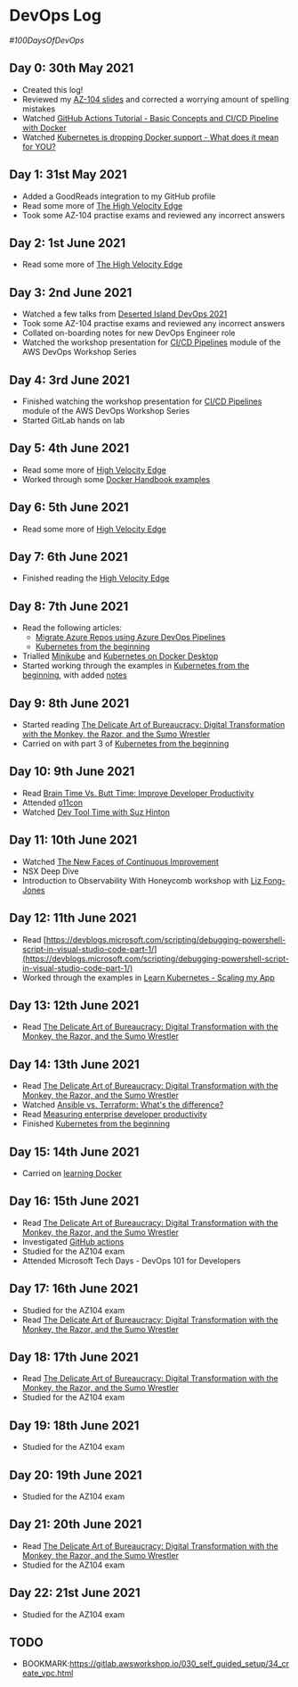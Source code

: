 # DevOps Log

*#100DaysOfDevOps*

## Day 0: 30th May 2021

- Created this log!
- Reviewed my [AZ-104 slides](https://richard-sistern.github.io/azure/certification/az-104/slides.html) and corrected a worrying amount of spelling mistakes
- Watched [GitHub Actions Tutorial - Basic Concepts and CI/CD Pipeline with Docker](https://www.youtube.com/watch?v=R8_veQiYBjI)
- Watched [Kubernetes is dropping Docker support - What does it mean for YOU?](https://www.youtube.com/watch?v=7KUdmFyefSA)

## Day 1: 31st May 2021

- Added a GoodReads integration to my GitHub profile
- Read some more of [The High Velocity Edge](https://www.goodreads.com/review/show/4032234298?utm_medium=api&utm_source=rss)
- Took some AZ-104 practise exams and reviewed any incorrect answers

## Day 2: 1st June 2021

- Read some more of [The High Velocity Edge](https://www.goodreads.com/review/show/4032234298?utm_medium=api&utm_source=rss)

## Day 3: 2nd June 2021

- Watched a few talks from [Deserted Island DevOps 2021](https://desertedisland.club/)
- Took some AZ-104 practise exams and reviewed any incorrect answers
- Collated on-boarding notes for new DevOps Engineer role
- Watched the workshop presentation for [CI/CD Pipelines](https://pages.awscloud.com/awsmp-wsm-dev-workshop-series-module2-cicd-pipelines-ty.html) module of the AWS DevOps Workshop Series

## Day 4: 3rd June 2021

- Finished watching the workshop presentation for [CI/CD Pipelines](https://pages.awscloud.com/awsmp-wsm-dev-workshop-series-module2-cicd-pipelines-ty.html) module of the AWS DevOps Workshop Series
- Started GitLab hands on lab

## Day 5: 4th June 2021

- Read some more of [High Velocity Edge](https://www.goodreads.com/review/show/4032234298?utm_medium=api&utm_source=rss) 
- Worked through some [Docker Handbook examples](https://github.com/richard-sistern/docker/blob/main/fcc-handbook/NOTES.md)

## Day 6: 5th June 2021

- Read some more of [High Velocity Edge](https://www.goodreads.com/review/show/4032234298?utm_medium=api&utm_source=rss) 

## Day 7: 6th June 2021

- Finished reading the [High Velocity Edge](https://www.goodreads.com/review/show/4032234298?utm_medium=api&utm_source=rss) 

## Day 8: 7th June 2021

- Read the following articles:
  - [Migrate Azure Repos using Azure DevOps Pipelines](https://dev.to/ghostinthewire5/migrate-azure-repos-using-azure-devops-pipelines-26bo)
  - [Kubernetes from the beginning](https://dev.to/softchris/series/1067)
- Trialled [Minikube](https://minikube.sigs.k8s.io/) and [Kubernetes on Docker Desktop](https://www.docker.com/products/kubernetes)
- Started working through the examples in [Kubernetes from the beginning](https://dev.to/softchris/series/1067), with added [notes](https://github.com/richard-sistern/kubernetes)

## Day 9: 8th June 2021

- Started reading [The Delicate Art of Bureaucracy: Digital Transformation with the Monkey, the Razor, and the Sumo Wrestler](https://www.goodreads.com/review/show/4044658869?utm_medium=api&utm_source=rss)
- Carried on with part 3 of [Kubernetes from the beginning](https://dev.to/softchris/series/1067)

## Day 10: 9th June 2021

- Read [Brain Time Vs. Butt Time: Improve Developer Productivity](https://linearb.io/blog/improve-developer-productivity-with-brain-time)
- Attended [o11con](https://o11ycon-hnycon.io/)
- Watched [Dev Tool Time with Suz Hinton](https://www.youtube.com/watch?v=nNPWV1igjt8)

## Day 11: 10th June 2021

- Watched [The New Faces of Continuous Improvement](https://www.youtube.com/watch?v=5sAJ3N6KNdQ)
- NSX Deep Dive
- Introduction to Observability With Honeycomb workshop with [Liz Fong-Jones](https://twitter.com/lizthegrey)

## Day 12: 11th June 2021

- Read [https://devblogs.microsoft.com/scripting/debugging-powershell-script-in-visual-studio-code-part-1/](https://devblogs.microsoft.com/scripting/debugging-powershell-script-in-visual-studio-code-part-1/)
- Worked through the examples in [Learn Kubernetes - Scaling my App](https://dev.to/azure/kubernetes-part-iii-scaling-1mmi)

## Day 13: 12th June 2021

- Read [The Delicate Art of Bureaucracy: Digital Transformation with the Monkey, the Razor, and the Sumo Wrestler](https://www.goodreads.com/review/show/4044658869?utm_medium=api&utm_source=rss)

## Day 14: 13th June 2021

- Read [The Delicate Art of Bureaucracy: Digital Transformation with the Monkey, the Razor, and the Sumo Wrestler](https://www.goodreads.com/review/show/4044658869?utm_medium=api&utm_source=rss)
- Watched [Ansible vs. Terraform: What's the difference?](https://youtu.be/rx4Uh3jv1cA)
- Read [Measuring enterprise developer productivity](https://github.blog/2021-03-10-measuring-enterprise-developer-productivity/)
- Finished [Kubernetes from the beginning](https://dev.to/azure/kubernetes-from-the-beginning-part-iv-autoscaling-54l6)

## Day 15: 14th June 2021

- Carried on [learning Docker](https://www.freecodecamp.org/news/the-docker-handbook)

## Day 16: 15th June 2021

- Read [The Delicate Art of Bureaucracy: Digital Transformation with the Monkey, the Razor, and the Sumo Wrestler](https://www.goodreads.com/review/show/4044658869?utm_medium=api&utm_source=rss)
- Investigated [GitHub actions](https://github.com/actions/starter-workflows)
- Studied for the AZ104 exam
- Attended Microsoft Tech Days - DevOps 101 for Developers

## Day 17: 16th June 2021

- Studied for the AZ104 exam
- Read [The Delicate Art of Bureaucracy: Digital Transformation with the Monkey, the Razor, and the Sumo Wrestler](https://www.goodreads.com/review/show/4044658869?utm_medium=api&utm_source=rss)


## Day 18: 17th June 2021

- Read [The Delicate Art of Bureaucracy: Digital Transformation with the Monkey, the Razor, and the Sumo Wrestler](https://www.goodreads.com/review/show/4044658869?utm_medium=api&utm_source=rss)
- Studied for the AZ104 exam


## Day 19: 18th June 2021

- Studied for the AZ104 exam

## Day 20: 19th June 2021

- Studied for the AZ104 exam

## Day 21: 20th June 2021

- Read [The Delicate Art of Bureaucracy: Digital Transformation with the Monkey, the Razor, and the Sumo Wrestler](https://www.goodreads.com/review/show/4044658869?utm_medium=api&utm_source=rss)
- Studied for the AZ104 exam

## Day 22: 21st June 2021

- Studied for the AZ104 exam

## TODO

- BOOKMARK:https://gitlab.awsworkshop.io/030_self_guided_setup/34_create_vpc.html
